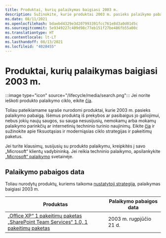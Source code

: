 ```yaml
---
title: Produktai, kurių palaikymas baigiasi 2003 m.
description: Sužinokite, kurie produktai 2003 m. pasieks palaikymo pabaigą arba pareis nuo pagrindinio palaikymo į išplėstinį palaikymą.
ms.date: 08/11/2021
ms.openlocfilehash: bdaebd4329e3d207993391fcc761e8d3a0d01d5c
ms.sourcegitcommit: 5e9349227c409d98c77eb151f27be486fb55a00c
ms.translationtype: HT
ms.contentlocale: lt-LT
ms.lasthandoff: 08/13/2021
ms.locfileid: "4028455"
---
```

# <a name="products-ending-support-in-2003"></a>Produktai, kurių palaikymas baigiasi 2003 m.

:::image type="icon" source="/lifecycle/media/search.png":::
Jei norite ieškoti produkto palaikymo ciklo, eikite [čia](/lifecycle/products/).

Toliau pateikiamame sąraše nurodomi produktai, kurie 2003 m. pasieks palaikymo pabaigą. Išėmus produktą iš prekybos ar pasibaigus jo galiojimui, nebus jokių naujų saugos, su sauga nesusijusių, nemokamų arba mokamų palaikymo parinkčių ar internetinių techninio turinio naujinimų. Eikite [čia](/lifecycle/overview/product-end-of-support-overview) ir sužinokite apie fiksuotąsias ir moderniąsias ciklo strategijas ir pakeitimų paketus.

Jei turite klausimų, susijusių su produkto palaikymu, kreipkitės į savo „Microsoft“ klientų vadybininką. Jei reikia techninio palaikymo, apsilankykite [„Microsoft“ palaikymo](https://support.microsoft.com/contactus/?ws=support) svetainėje.





## <a name="products-reaching-end-of-support"></a>Palaikymo pabaigos data

Toliau nurodytų produktų, kuriems taikoma [nustatytoji strategija](/lifecycle/policies/fixed), palaikymas baigiasi 2003 m.

| Produktas | Palaikymo pabaigos data |
| --- | --- |
| [„Office XP“ 1 pakeitimų paketas](/lifecycle/products/office-xp?branch=live)<br>[„SharePoint Team Services“ 1.0, 1 pakeitimų paketas](/lifecycle/products/sharepoint-team-services-10?branch=live)<br> | 2003 m. rugpjūčio 21 d. |


